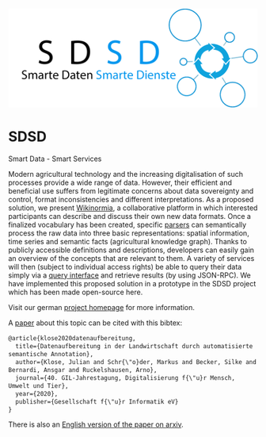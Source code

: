 ![SDSD](website/src/main/resources/img/sdsd-logo.png)

# SDSD

Smart Data - Smart Services

Modern agricultural technology and the increasing digitalisation of such processes provide a wide range of data. 
However, their efficient and beneficial use suffers from legitimate concerns about data sovereignty and control, format inconsistencies and different interpretations. 
As a proposed solution, we present [Wikinormia](sdsd-api), a collaborative platform in which interested participants can describe and discuss their own new data formats. 
Once a finalized vocabulary has been created, specific [parsers](parser) can semantically process the raw data into three basic representations: spatial information, time series and semantic facts (agricultural knowledge graph). 
Thanks to publicly accessible definitions and descriptions, developers can easily gain an overview of the concepts that are relevant to them. 
A variety of services will then (subject to individual access rights) be able to query their data simply via a [query interface](website/src/main/java/de/sdsd/projekt/prototype/jsonrpc/ApiEndpoint.java#L82) and retrieve results (by using JSON-RPC).
We have implemented this proposed solution in a prototype in the SDSD project which has been made open-source here.

Visit our german [project homepage](http://www.sdsd-projekt.de/) for more information.

A [paper](https://gil-net.de/wp-content/uploads/2020/02/GIL_2020FK_LNI-gesamt.pdf#page=133) about this topic can be cited with this bibtex:
```
@article{klose2020datenaufbereitung,
  title={Datenaufbereitung in der Landwirtschaft durch automatisierte semantische Annotation},
  author={Klose, Julian and Schr{\"o}der, Markus and Becker, Silke and Bernardi, Ansgar and Ruckelshausen, Arno},
  journal={40. GIL-Jahrestagung, Digitalisierung f{\"u}r Mensch, Umwelt und Tier},
  year={2020},
  publisher={Gesellschaft f{\"u}r Informatik eV}
}
```
There is also an [English version of the paper on arxiv](https://arxiv.org/abs/1911.06606).
